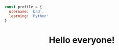 ```javascript
const profile = {
  username: 'bad',
  learning: 'Python'
}
```

<h1 align="center">
  <b>Hello everyone!</b>
</h1>
